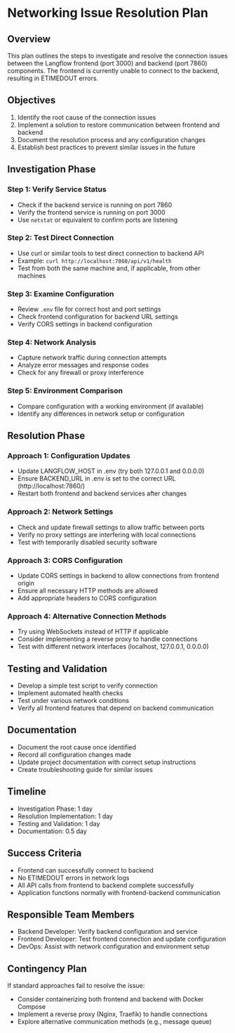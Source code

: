 # Networking Issue Resolution Plan

## Overview
This plan outlines the steps to investigate and resolve the connection issues between the Langflow frontend (port 3000) and backend (port 7860) components. The frontend is currently unable to connect to the backend, resulting in ETIMEDOUT errors.

## Objectives
1. Identify the root cause of the connection issues
2. Implement a solution to restore communication between frontend and backend
3. Document the resolution process and any configuration changes
4. Establish best practices to prevent similar issues in the future

## Investigation Phase

### Step 1: Verify Service Status
- Check if the backend service is running on port 7860
- Verify the frontend service is running on port 3000
- Use `netstat` or equivalent to confirm ports are listening

### Step 2: Test Direct Connection
- Use curl or similar tools to test direct connection to backend API
- Example: `curl http://localhost:7860/api/v1/health`
- Test from both the same machine and, if applicable, from other machines

### Step 3: Examine Configuration
- Review `.env` file for correct host and port settings
- Check frontend configuration for backend URL settings
- Verify CORS settings in backend configuration

### Step 4: Network Analysis
- Capture network traffic during connection attempts
- Analyze error messages and response codes
- Check for any firewall or proxy interference

### Step 5: Environment Comparison
- Compare configuration with a working environment (if available)
- Identify any differences in network setup or configuration

## Resolution Phase

### Approach 1: Configuration Updates
- Update LANGFLOW_HOST in .env (try both 127.0.0.1 and 0.0.0.0)
- Ensure BACKEND_URL in .env is set to the correct URL (http://localhost:7860/)
- Restart both frontend and backend services after changes

### Approach 2: Network Settings
- Check and update firewall settings to allow traffic between ports
- Verify no proxy settings are interfering with local connections
- Test with temporarily disabled security software

### Approach 3: CORS Configuration
- Update CORS settings in backend to allow connections from frontend origin
- Ensure all necessary HTTP methods are allowed
- Add appropriate headers to CORS configuration

### Approach 4: Alternative Connection Methods
- Try using WebSockets instead of HTTP if applicable
- Consider implementing a reverse proxy to handle connections
- Test with different network interfaces (localhost, 127.0.0.1, 0.0.0.0)

## Testing and Validation
- Develop a simple test script to verify connection
- Implement automated health checks
- Test under various network conditions
- Verify all frontend features that depend on backend communication

## Documentation
- Document the root cause once identified
- Record all configuration changes made
- Update project documentation with correct setup instructions
- Create troubleshooting guide for similar issues

## Timeline
- Investigation Phase: 1 day
- Resolution Implementation: 1 day
- Testing and Validation: 1 day
- Documentation: 0.5 day

## Success Criteria
- Frontend can successfully connect to backend
- No ETIMEDOUT errors in network logs
- All API calls from frontend to backend complete successfully
- Application functions normally with frontend-backend communication

## Responsible Team Members
- Backend Developer: Verify backend configuration and service
- Frontend Developer: Test frontend connection and update configuration
- DevOps: Assist with network configuration and environment setup

## Contingency Plan
If standard approaches fail to resolve the issue:
- Consider containerizing both frontend and backend with Docker Compose
- Implement a reverse proxy (Nginx, Traefik) to handle connections
- Explore alternative communication methods (e.g., message queue)

